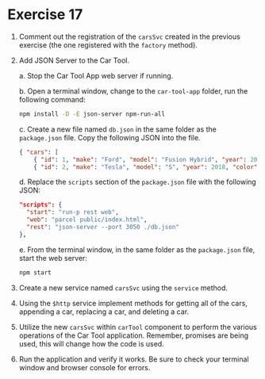 # Exercise 17

1. Comment out the registration of the `carsSvc` created in the previous exercise (the one registered with the `factory` method).

2. Add JSON Server to the Car Tool.

    a. Stop the Car Tool App web server if running.

    b. Open a terminal window, change to the `car-tool-app` folder, run the following command:

    ```bash
    npm install -D -E json-server npm-run-all
    ```

    c. Create a new file named `db.json` in the same folder as the `package.json` file. Copy the following JSON into the file.

    ```json
    { "cars": [
        { "id": 1, "make": "Ford", "model": "Fusion Hybrid", "year": 2019, "color": "white", "price": 25000 },
        { "id": 2, "make": "Tesla", "model": "S", "year": 2018, "color": "red", "price": 125000 } ] }
    ```

    d. Replace the `scripts` section of the `package.json` file with the following JSON:

    ```json
    "scripts": {
      "start": "run-p rest web",
      "web": "parcel public/index.html",
      "rest": "json-server --port 3050 ./db.json"
    },
    ```

    e. From the terminal window, in the same folder as the `package.json` file, start the web server:

    ```bash
    npm start
    ```

3. Create a new service named `carsSvc` using the `service` method.

4. Using the `$http` service implement methods for getting all of the cars, appending a car, replacing a car, and deleting a car.

5. Utilize the new `carsSvc` within `carTool` component to perform the various operations of the Car Tool application. Remember, promises are being used, this will change how the code is used.

6. Run the application and verify it works. Be sure to check your terminal window and browser console for errors.

